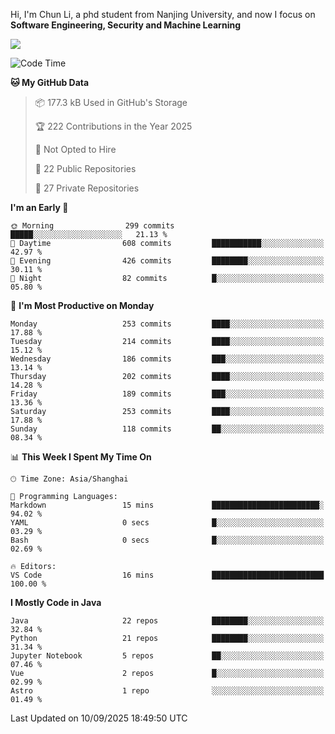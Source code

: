Hi, I'm Chun Li, a phd student from Nanjing University, and now I focus on **Software Engineering, Security and Machine Learning**

<!--![GitHub Snake Light](https://github.com/pppppkun/pppppkun/blob/output/github-snake.svg#gh-light-mode-only)-->
<!--![GitHub Snake dark](https://github.com/pppppkun/pppppkun/blob/output/github-snake-dark.svg#gh-dark-mode-only)-->

![](https://komarev.com/ghpvc/?username=pppppkun)
<!--START_SECTION:waka-->
![Code Time](http://img.shields.io/badge/Code%20Time-2%2C195%20hrs%2016%20mins-blue)

**🐱 My GitHub Data** 

> 📦 177.3 kB Used in GitHub's Storage 
 > 
> 🏆 222 Contributions in the Year 2025
 > 
> 🚫 Not Opted to Hire
 > 
> 📜 22 Public Repositories 
 > 
> 🔑 27 Private Repositories 
 > 
**I'm an Early 🐤** 

```text
🌞 Morning                299 commits         █████░░░░░░░░░░░░░░░░░░░░   21.13 % 
🌆 Daytime                608 commits         ███████████░░░░░░░░░░░░░░   42.97 % 
🌃 Evening                426 commits         ████████░░░░░░░░░░░░░░░░░   30.11 % 
🌙 Night                  82 commits          █░░░░░░░░░░░░░░░░░░░░░░░░   05.80 % 
```
📅 **I'm Most Productive on Monday** 

```text
Monday                   253 commits         ████░░░░░░░░░░░░░░░░░░░░░   17.88 % 
Tuesday                  214 commits         ████░░░░░░░░░░░░░░░░░░░░░   15.12 % 
Wednesday                186 commits         ███░░░░░░░░░░░░░░░░░░░░░░   13.14 % 
Thursday                 202 commits         ████░░░░░░░░░░░░░░░░░░░░░   14.28 % 
Friday                   189 commits         ███░░░░░░░░░░░░░░░░░░░░░░   13.36 % 
Saturday                 253 commits         ████░░░░░░░░░░░░░░░░░░░░░   17.88 % 
Sunday                   118 commits         ██░░░░░░░░░░░░░░░░░░░░░░░   08.34 % 
```


📊 **This Week I Spent My Time On** 

```text
🕑︎ Time Zone: Asia/Shanghai

💬 Programming Languages: 
Markdown                 15 mins             ████████████████████████░   94.02 % 
YAML                     0 secs              █░░░░░░░░░░░░░░░░░░░░░░░░   03.29 % 
Bash                     0 secs              █░░░░░░░░░░░░░░░░░░░░░░░░   02.69 % 

🔥 Editors: 
VS Code                  16 mins             █████████████████████████   100.00 % 
```

**I Mostly Code in Java** 

```text
Java                     22 repos            ████████░░░░░░░░░░░░░░░░░   32.84 % 
Python                   21 repos            ████████░░░░░░░░░░░░░░░░░   31.34 % 
Jupyter Notebook         5 repos             ██░░░░░░░░░░░░░░░░░░░░░░░   07.46 % 
Vue                      2 repos             █░░░░░░░░░░░░░░░░░░░░░░░░   02.99 % 
Astro                    1 repo              ░░░░░░░░░░░░░░░░░░░░░░░░░   01.49 % 
```




 Last Updated on 10/09/2025 18:49:50 UTC
<!--END_SECTION:waka-->
